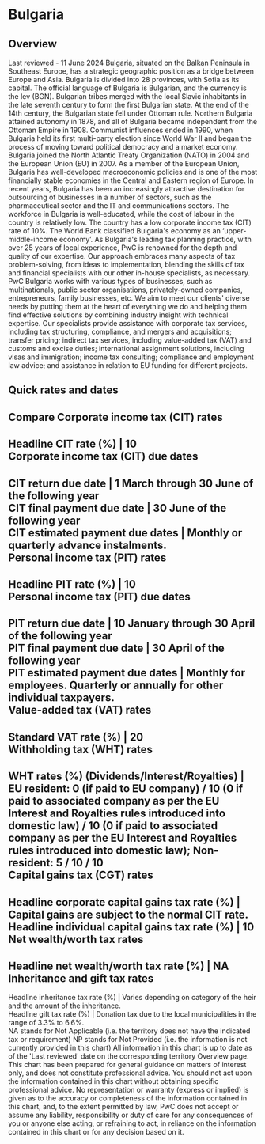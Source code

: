 # Bulgaria
## Overview
Last reviewed - 11 June 2024
Bulgaria, situated on the Balkan Peninsula in Southeast Europe, has a strategic geographic position as a bridge between Europe and Asia. Bulgaria is divided into 28 provinces, with Sofia as its capital. The official language of Bulgaria is Bulgarian, and the currency is the lev (BGN).
Bulgarian tribes merged with the local Slavic inhabitants in the late seventh century to form the first Bulgarian state. At the end of the 14th century, the Bulgarian state fell under Ottoman rule. Northern Bulgaria attained autonomy in 1878, and all of Bulgaria became independent from the Ottoman Empire in 1908. Communist influences ended in 1990, when Bulgaria held its first multi-party election since World War II and began the process of moving toward political democracy and a market economy.
Bulgaria joined the North Atlantic Treaty Organization (NATO) in 2004 and the European Union (EU) in 2007.
As a member of the European Union, Bulgaria has well-developed macroeconomic policies and is one of the most financially stable economies in the Central and Eastern region of Europe. In recent years, Bulgaria has been an increasingly attractive destination for outsourcing of businesses in a number of sectors, such as the pharmaceutical sector and the IT and communications sectors. The workforce in Bulgaria is well-educated, while the cost of labour in the country is relatively low. The country has a low corporate income tax (CIT) rate of 10%. The World Bank classified Bulgaria's economy as an ‘upper-middle-income economy’.
As Bulgaria's leading tax planning practice, with over 25 years of local experience, PwC is renowned for the depth and quality of our expertise. Our approach embraces many aspects of tax problem-solving, from ideas to implementation, blending the skills of tax and financial specialists with our other in-house specialists, as necessary.
PwC Bulgaria works with various types of businesses, such as multinationals, public sector organisations, privately-owned companies, entrepreneurs, family businesses, etc. We aim to meet our clients' diverse needs by putting them at the heart of everything we do and helping them find effective solutions by combining industry insight with technical expertise.
Our specialists provide assistance with corporate tax services, including tax structuring, compliance, and mergers and acquisitions; transfer pricing; indirect tax services, including value-added tax (VAT) and customs and excise duties; international assignment solutions, including visas and immigration; income tax consulting; compliance and employment law advice; and assistance in relation to EU funding for different projects.
## Quick rates and dates
Compare
Corporate income tax (CIT) rates   
---  
Headline CIT rate (%) |  10  
Corporate income tax (CIT) due dates   
---  
CIT return due date |  1 March through 30 June of the following year  
CIT final payment due date |  30 June of the following year  
CIT estimated payment due dates |  Monthly or quarterly advance instalments.  
Personal income tax (PIT) rates   
---  
Headline PIT rate (%) |  10  
Personal income tax (PIT) due dates   
---  
PIT return due date |  10 January through 30 April of the following year  
PIT final payment due date |  30 April of the following year  
PIT estimated payment due dates |  Monthly for employees. Quarterly or annually for other individual taxpayers.  
Value-added tax (VAT) rates   
---  
Standard VAT rate (%) |  20  
Withholding tax (WHT) rates   
---  
WHT rates (%) (Dividends/Interest/Royalties) |  EU resident: 0 (if paid to EU company) / 10 (0 if paid to associated company as per the EU Interest and Royalties rules introduced into domestic law) / 10 (0 if paid to associated company as per the EU Interest and Royalties rules introduced into domestic law); Non-resident: 5 / 10 / 10  
Capital gains tax (CGT) rates   
---  
Headline corporate capital gains tax rate (%) |  Capital gains are subject to the normal CIT rate.  
Headline individual capital gains tax rate (%) |  10  
Net wealth/worth tax rates   
---  
Headline net wealth/worth tax rate (%) |  NA  
Inheritance and gift tax rates   
---  
Headline inheritance tax rate (%) |  Varies depending on category of the heir and the amount of the inheritance.  
Headline gift tax rate (%) |  Donation tax due to the local municipalities in the range of 3.3% to 6.6%.  
NA stands for Not Applicable (i.e. the territory does not have the indicated tax or requirement)
NP stands for Not Provided (i.e. the information is not currently provided in this chart) 
All information in this chart is up to date as of the 'Last reviewed' date on the corresponding territory Overview page. This chart has been prepared for general guidance on matters of interest only, and does not constitute professional advice. You should not act upon the information contained in this chart without obtaining specific professional advice. No representation or warranty (express or implied) is given as to the accuracy or completeness of the information contained in this chart, and, to the extent permitted by law, PwC does not accept or assume any liability, responsibility or duty of care for any consequences of you or anyone else acting, or refraining to act, in reliance on the information contained in this chart or for any decision based on it.

